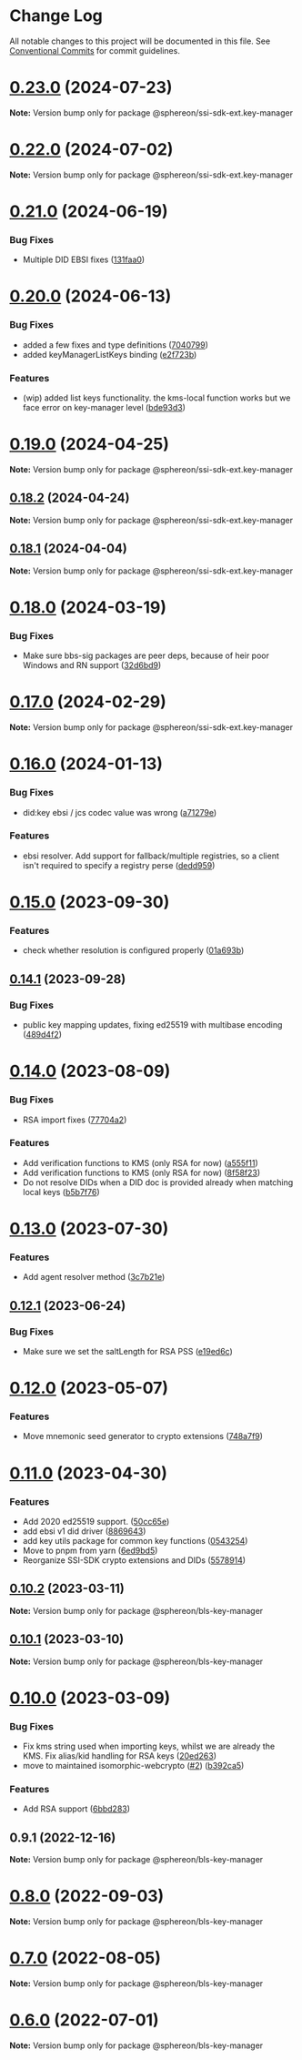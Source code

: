# Change Log

All notable changes to this project will be documented in this file.
See [Conventional Commits](https://conventionalcommits.org) for commit guidelines.

# [0.23.0](https://github.com/Sphereon-Opensource/SSI-SDK/compare/v0.22.0...v0.23.0) (2024-07-23)

**Note:** Version bump only for package @sphereon/ssi-sdk-ext.key-manager

# [0.22.0](https://github.com/Sphereon-Opensource/SSI-SDK/compare/v0.21.0...v0.22.0) (2024-07-02)

**Note:** Version bump only for package @sphereon/ssi-sdk-ext.key-manager

# [0.21.0](https://github.com/Sphereon-Opensource/SSI-SDK/compare/v0.20.0...v0.21.0) (2024-06-19)

### Bug Fixes

- Multiple DID EBSI fixes ([131faa0](https://github.com/Sphereon-Opensource/SSI-SDK/commit/131faa0b583063cb3d8d5e77a33f337a23b90536))

# [0.20.0](https://github.com/Sphereon-Opensource/SSI-SDK/compare/v0.19.0...v0.20.0) (2024-06-13)

### Bug Fixes

- added a few fixes and type definitions ([7040799](https://github.com/Sphereon-Opensource/SSI-SDK/commit/7040799e509da9546ca3c52c1a209a5a7679ac13))
- added keyManagerListKeys binding ([e2f723b](https://github.com/Sphereon-Opensource/SSI-SDK/commit/e2f723b3412266d30405909b7822efc4a94b051d))

### Features

- (wip) added list keys functionality. the kms-local function works but we face error on key-manager level ([bde93d3](https://github.com/Sphereon-Opensource/SSI-SDK/commit/bde93d3e4d131ac0257ae4c04671be6bce014b1e))

# [0.19.0](https://github.com/Sphereon-Opensource/SSI-SDK/compare/v0.18.2...v0.19.0) (2024-04-25)

**Note:** Version bump only for package @sphereon/ssi-sdk-ext.key-manager

## [0.18.2](https://github.com/Sphereon-Opensource/SSI-SDK/compare/v0.18.1...v0.18.2) (2024-04-24)

**Note:** Version bump only for package @sphereon/ssi-sdk-ext.key-manager

## [0.18.1](https://github.com/Sphereon-Opensource/SSI-SDK/compare/v0.18.0...v0.18.1) (2024-04-04)

**Note:** Version bump only for package @sphereon/ssi-sdk-ext.key-manager

# [0.18.0](https://github.com/Sphereon-Opensource/SSI-SDK/compare/v0.17.0...v0.18.0) (2024-03-19)

### Bug Fixes

- Make sure bbs-sig packages are peer deps, because of heir poor Windows and RN support ([32d6bd9](https://github.com/Sphereon-Opensource/SSI-SDK/commit/32d6bd9c0857f431c9b7a845e73437536f2d377b))

# [0.17.0](https://github.com/Sphereon-Opensource/SSI-SDK/compare/v0.16.0...v0.17.0) (2024-02-29)

**Note:** Version bump only for package @sphereon/ssi-sdk-ext.key-manager

# [0.16.0](https://github.com/Sphereon-Opensource/SSI-SDK/compare/v0.15.0...v0.16.0) (2024-01-13)

### Bug Fixes

- did:key ebsi / jcs codec value was wrong ([a71279e](https://github.com/Sphereon-Opensource/SSI-SDK/commit/a71279e3b79bff4add9fa4c889459264419accc6))

### Features

- ebsi resolver. Add support for fallback/multiple registries, so a client isn't required to specify a registry perse ([dedd959](https://github.com/Sphereon-Opensource/SSI-SDK/commit/dedd95986debbe2822fef298b4bc91a252e64ef7))

# [0.15.0](https://github.com/Sphereon-Opensource/SSI-SDK/compare/v0.14.1...v0.15.0) (2023-09-30)

### Features

- check whether resolution is configured properly ([01a693b](https://github.com/Sphereon-Opensource/SSI-SDK/commit/01a693b94cd612826312168973caf15b0441ebf0))

## [0.14.1](https://github.com/Sphereon-Opensource/SSI-SDK/compare/v0.14.0...v0.14.1) (2023-09-28)

### Bug Fixes

- public key mapping updates, fixing ed25519 with multibase encoding ([489d4f2](https://github.com/Sphereon-Opensource/SSI-SDK/commit/489d4f20e0f354eb50b1a16a91472d4e85588113))

# [0.14.0](https://github.com/Sphereon-Opensource/SSI-SDK/compare/v0.13.0...v0.14.0) (2023-08-09)

### Bug Fixes

- RSA import fixes ([77704a2](https://github.com/Sphereon-Opensource/SSI-SDK/commit/77704a2064e1c1d3ffc23e580ddbb36063fc70ae))

### Features

- Add verification functions to KMS (only RSA for now) ([a555f11](https://github.com/Sphereon-Opensource/SSI-SDK/commit/a555f115901f325fbee26be5aeda23f808b48a1d))
- Add verification functions to KMS (only RSA for now) ([8f58f23](https://github.com/Sphereon-Opensource/SSI-SDK/commit/8f58f2308bc0dd612d1bb47b5ae05e8b67cf2efb))
- Do not resolve DIDs when a DID doc is provided already when matching local keys ([b5b7f76](https://github.com/Sphereon-Opensource/SSI-SDK/commit/b5b7f76496e328e264aa38f351f5a64c4ca03dba))

# [0.13.0](https://github.com/Sphereon-Opensource/SSI-SDK/compare/v0.12.1...v0.13.0) (2023-07-30)

### Features

- Add agent resolver method ([3c7b21e](https://github.com/Sphereon-Opensource/SSI-SDK/commit/3c7b21e13538fac64581c0c73d0450ef6e9b56f0))

## [0.12.1](https://github.com/Sphereon-Opensource/SSI-SDK/compare/v0.12.0...v0.12.1) (2023-06-24)

### Bug Fixes

- Make sure we set the saltLength for RSA PSS ([e19ed6c](https://github.com/Sphereon-Opensource/SSI-SDK/commit/e19ed6c3a7b8454e8074111d33fc59a9c6bcc611))

# [0.12.0](https://github.com/Sphereon-Opensource/SSI-SDK/compare/v0.11.0...v0.12.0) (2023-05-07)

### Features

- Move mnemonic seed generator to crypto extensions ([748a7f9](https://github.com/Sphereon-Opensource/SSI-SDK/commit/748a7f962d563c60aa543c0c6900aa0c0daea42d))

# [0.11.0](https://github.com/Sphereon-Opensource/SSI-SDK/compare/v0.10.2...v0.11.0) (2023-04-30)

### Features

- Add 2020 ed25519 support. ([50cc65e](https://github.com/Sphereon-Opensource/SSI-SDK/commit/50cc65e249001809c18d1ef0e2e751c8428ccc70))
- add ebsi v1 did driver ([8869643](https://github.com/Sphereon-Opensource/SSI-SDK/commit/88696430b671d46127d3dcff41936cbcb1a66d4c))
- add key utils package for common key functions ([0543254](https://github.com/Sphereon-Opensource/SSI-SDK/commit/0543254d14b4ba54adeeab944315db5ba6221d47))
- Move to pnpm from yarn ([6ed9bd5](https://github.com/Sphereon-Opensource/SSI-SDK/commit/6ed9bd5fe72645364e631be1628710f57d5deb19))
- Reorganize SSI-SDK crypto extensions and DIDs ([5578914](https://github.com/Sphereon-Opensource/SSI-SDK/commit/55789146f48b31e8efdd64afa464a42779a2137b))

## [0.10.2](https://github.com/Sphereon-Opensource/SSI-SDK/compare/v0.10.1...v0.10.2) (2023-03-11)

**Note:** Version bump only for package @sphereon/bls-key-manager

## [0.10.1](https://github.com/Sphereon-Opensource/SSI-SDK/compare/v0.10.0...v0.10.1) (2023-03-10)

**Note:** Version bump only for package @sphereon/bls-key-manager

# [0.10.0](https://github.com/Sphereon-Opensource/SSI-SDK/compare/v0.9.1...v0.10.0) (2023-03-09)

### Bug Fixes

- Fix kms string used when importing keys, whilst we are already the KMS. Fix alias/kid handling for RSA keys ([20ed263](https://github.com/Sphereon-Opensource/SSI-SDK/commit/20ed26354c4fa10d1361405378acafb99d42a6ba))
- move to maintained isomorphic-webcrypto ([#2](https://github.com/Sphereon-Opensource/SSI-SDK/issues/2)) ([b392ca5](https://github.com/Sphereon-Opensource/SSI-SDK/commit/b392ca521b676ce2c578ab507dcc444c45881033))

### Features

- Add RSA support ([6bbd283](https://github.com/Sphereon-Opensource/SSI-SDK/commit/6bbd283e82ee33a11feb8ad8346776d0948dcb80))

## 0.9.1 (2022-12-16)

**Note:** Version bump only for package @sphereon/bls-key-manager

# [0.8.0](https://github.com/Sphereon-Opensource/SSI-SDK/compare/v0.7.0...v0.8.0) (2022-09-03)

**Note:** Version bump only for package @sphereon/bls-key-manager

# [0.7.0](https://github.com/Sphereon-Opensource/SSI-SDK/compare/v0.6.0...v0.7.0) (2022-08-05)

**Note:** Version bump only for package @sphereon/bls-key-manager

# [0.6.0](https://github.com/Sphereon-Opensource/SSI-SDK/compare/v0.5.1...v0.6.0) (2022-07-01)

**Note:** Version bump only for package @sphereon/bls-key-manager
